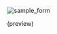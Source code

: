 ![sample_form](https://cloud.githubusercontent.com/assets/10386036/20118016/f615644a-a5d0-11e6-97e5-221afdcfda79.png) <br>

(preview)
